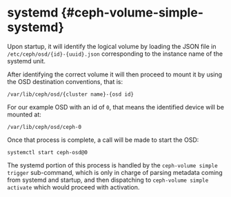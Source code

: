# systemd {#ceph-volume-simple-systemd}

Upon startup, it will identify the logical volume by loading the JSON
file in `/etc/ceph/osd/{id}-{uuid}.json` corresponding to the instance
name of the systemd unit.

After identifying the correct volume it will then proceed to mount it by
using the OSD destination conventions, that is:

    /var/lib/ceph/osd/{cluster name}-{osd id}

For our example OSD with an id of `0`, that means the identified device
will be mounted at:

    /var/lib/ceph/osd/ceph-0

Once that process is complete, a call will be made to start the OSD:

    systemctl start ceph-osd@0

The systemd portion of this process is handled by the
`ceph-volume simple trigger` sub-command, which is only in charge of
parsing metadata coming from systemd and startup, and then dispatching
to `ceph-volume simple activate` which would proceed with activation.
